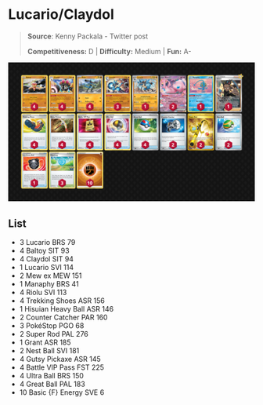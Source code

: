 # Lucario/Claydol

> **Source**: Kenny Packala - Twitter post
> 
> **Competitiveness:** D | **Difficulty:** Medium | **Fun:** A-

![decklist](../../!Images/Standard/09BST-PAF/Lucario-Claydol.PNG)

## List
* 3 Lucario BRS 79
* 4 Baltoy SIT 93
* 4 Claydol SIT 94
* 1 Lucario SVI 114
* 2 Mew ex MEW 151
* 1 Manaphy BRS 41
* 4 Riolu SVI 113
* 4 Trekking Shoes ASR 156
* 1 Hisuian Heavy Ball ASR 146
* 2 Counter Catcher PAR 160
* 3 PokéStop PGO 68
* 2 Super Rod PAL 276
* 1 Grant ASR 185
* 2 Nest Ball SVI 181
* 4 Gutsy Pickaxe ASR 145
* 4 Battle VIP Pass FST 225
* 4 Ultra Ball BRS 150
* 4 Great Ball PAL 183
* 10 Basic {F} Energy SVE 6
